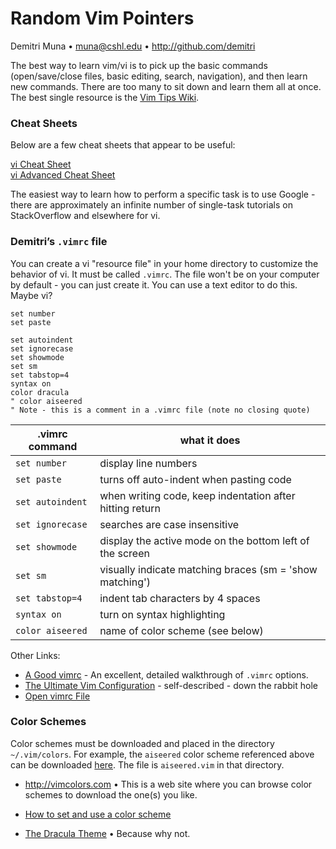 # Random Vim Pointers

Demitri Muna • muna@cshl.edu • <http://github.com/demitri>

The best way to learn vim/vi is to pick up the basic commands (open/save/close files, basic editing, search, navigation), and then learn new commands. There are too many to sit down and learn them all at once. The best single resource is the [Vim Tips Wiki](http://vim.wikia.com/wiki/Vim_Tips_Wiki).

### Cheat Sheets

Below are a few cheat sheets that appear to be useful:

[vi Cheat Sheet](http://www.lagmonster.org/docs/vi.html)  
[vi Advanced Cheat Sheet](http://www.lagmonster.org/docs/vi.html)  

The easiest way to learn how to perform a specific task is to use Google - there are approximately an infinite number of single-task tutorials on StackOverflow and elsewhere for vi.

### Demitri’s `.vimrc` file

You can create a vi "resource file" in your home directory to customize the behavior of vi. It must be called `.vimrc`. The file won't be on your computer by default - you can just create it. You can use a text editor to do this. Maybe vi?

```
set number
set paste

set autoindent
set ignorecase
set showmode
set sm
set tabstop=4
syntax on
color dracula
" color aiseered
" Note - this is a comment in a .vimrc file (note no closing quote)
```

| .vimrc command | what it does |
| -------------- | ------------ |
| `set number` | display line numbers |
| `set paste` | turns off auto-indent when pasting code |
| `set autoindent` | when writing code, keep indentation after hitting return |
| `set ignorecase` | searches are case insensitive |
| `set showmode` | display the active mode on the bottom left of the screen |
| `set sm` | visually indicate matching braces (sm = 'show matching') |
| `set tabstop=4` | indent tab characters by 4 spaces |
| `syntax on` | turn on syntax highlighting |
| `color aiseered` | name of color scheme (see below) |

Other Links:

 * [A Good vimrc](https://dougblack.io/words/a-good-vimrc.html) - An excellent, detailed walkthrough of `.vimrc` options.
 * [The Ultimate Vim Configuration](https://github.com/amix/vimrc) - self-described - down the rabbit hole
 * [Open vimrc File](http://vim.wikia.com/wiki/Open_vimrc_file)

### Color Schemes

Color schemes must be downloaded and placed in the directory `~/.vim/colors`. For example, the `aiseered` color scheme referenced above can be downloaded [here](http://www.vim.org/scripts/script.php?script_id=750). The file is `aiseered.vim` in that directory.

 * <http://vimcolors.com> • This is a web site where you can browse color schemes to download the one(s) you like.

 * [How to set and use a color scheme](https://alvinalexander.com/linux/vi-vim-editor-color-scheme-colorscheme)
 
 * [The Dracula Theme](https://draculatheme.com/vim/) • Because why not.
